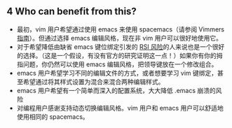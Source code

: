 ## 4 Who can benefit from this?
- 最初，vim 用户希望通过使用 emacs 来使用 spacemacs（请参阅 Vimmers [指南](http://spacemacs.org/doc/VIMUSERS.html)）。但通过选择 emacs 编辑风格，现在非 vim 用户可以很好地使用它。
- 对于希望降低由缺省 emacs 键位绑定引发的 [RSI 风险](https://en.wikipedia.org/wiki/Repetitive_strain_injury)的人来说也是一个很好的选择。（这是一个假设，有没有官方的研究证明这一点！）如果你有你的拇指问题，你仍然可以使用 emacs 编辑风格，把领导键放在一个修改组合。
- emacs 用户希望学习不同的编辑文件的方式，或者想要学习 vim 键绑定，甚至希望通过将其样式设置为混合来混合两种编辑样式。
- emacs 用户希望有一个简单而深入的配置系统，大大降低 .emacs 崩溃的风险
- 对编程用户感谢支持动态切换编辑风格。vim 用户和 emacs 用户可以舒适地使用相同的 spacemacs。